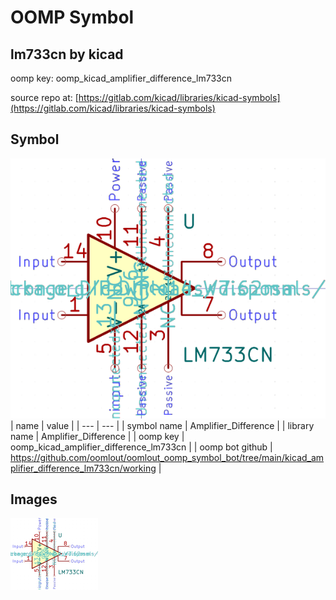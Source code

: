 # OOMP Symbol  
## lm733cn  by kicad  
  
oomp key: oomp_kicad_amplifier_difference_lm733cn  
  
source repo at: [https://gitlab.com/kicad/libraries/kicad-symbols](https://gitlab.com/kicad/libraries/kicad-symbols)  
## Symbol  
  
[![working.png](working_600.png)](working.png)  
| name | value | 
| --- | --- | 
| symbol name | Amplifier_Difference | 
| library name | Amplifier_Difference | 
| oomp key | oomp_kicad_amplifier_difference_lm733cn | 
| oomp bot github | https://github.com/oomlout/oomlout_oomp_symbol_bot/tree/main/kicad_amplifier_difference_lm733cn/working | 
## Images  
  
[![working.png](working_140.png)](working.png)  
